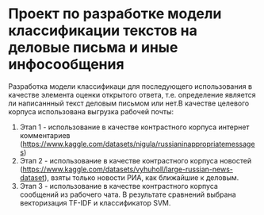 # Проект по разработке модели классификации текстов на деловые письма и иные инфосообщения
Разработка модели классификаци для последующего использования в качестве элемента оценки открытого ответа, т.е. определение является ли написаннный текст деловым письмом или нет.В качестве целевого корпуса использована выгрузка рабочей почты:
1. Этап 1 - использование в качестве контрастного корпуса интернет комментариев (https://www.kaggle.com/datasets/nigula/russianinappropriatemessages)
2. Этап 2 -  использование в качестве контрастного корпуса новостей (https://www.kaggle.com/datasets/vyhuholl/large-russian-news-dataset), взяты только новости РИА, как ближайшие к деловым.
3. Этап 3 - использование в качестве контрастного корпуса сообщений из рабочего чата. В результате сравнений выбрана векторизация TF-IDF и классификатор SVM.
